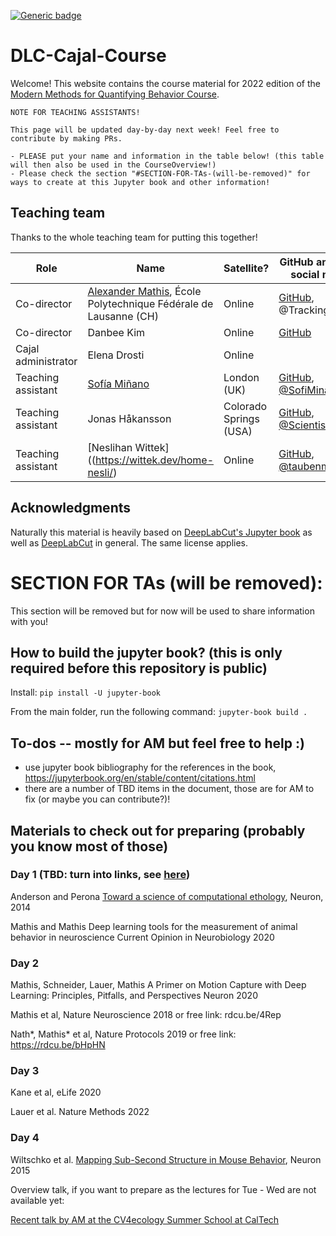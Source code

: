 [![Generic badge](https://img.shields.io/badge/Contributions-Welcome-brightgreen.svg)](README.md)

# DLC-Cajal-Course

Welcome! This website contains the course material for 2022 edition of the [Modern Methods for Quantifying Behavior Course](https://cajal-training.org/neurokit/behavioural-analysis/).

```{warning}
NOTE FOR TEACHING ASSISTANTS!

This page will be updated day-by-day next week! Feel free to contribute by making PRs.

- PLEASE put your name and information in the table below! (this table will then also be used in the CourseOverview!)
- Please check the section "#SECTION-FOR-TAs-(will-be-removed)" for ways to create at this Jupyter book and other information!

```

## Teaching team

Thanks to the whole teaching team for putting this together!

| Role                                                | Name                  | Satellite? | GitHub and other social media                        |
|------------------------------------------------------------|-----------------------------------------------------------------------------|---------------------------|----------------------------------------|
| Co-director | [Alexander Mathis](https://people.epfl.ch/alexander.mathis), École Polytechnique Fédérale de Lausanne (CH) | Online | [GitHub](https://github.com/AlexEMG), @TrackingPlumes |
| Co-director | Danbee Kim | Online | [GitHub](https://github.com/Taunsquared) |
| Cajal administrator | Elena Drosti | Online | |
| Teaching assistant | [Sofía Miñano](https://sfmig.github.io/) | London (UK)| [GitHub](https://github.com/sfmig), [@SofiMinano](https://twitter.com/SofiMinano)
| Teaching assistant | Jonas Håkansson | Colorado Springs (USA)| [GitHub](https://github.com/biol-jsh), [@ScientistJonas](https://twitter.com/ScientistJonas)
| Teaching assistant | [Neslihan Wittek]((https://wittek.dev/home-nesli/) | Online | [GitHub](https://github.com/neslihanedes), [@taubenmaedel](https://twitter.com/taubenmaedel)


## Acknowledgments

Naturally this material is heavily based on [DeepLabCut's Jupyter book](https://deeplabcut.github.io/DeepLabCut/README.html) as well as [DeepLabCut](https://github.com/DeepLabCut/DeepLabCut) in general. The same license applies.


# SECTION FOR TAs (will be removed):

This section will be removed but for now will be used to share information with you!

## How to build the jupyter book? (this is only required before this repository is public)

Install: `pip install -U jupyter-book`

From the main folder, run the following command: `jupyter-book build .`

## To-dos -- mostly for AM but feel free to help :)

- use jupyter book bibliography for the references in the book, https://jupyterbook.org/en/stable/content/citations.html
- there are a number of TBD items in the document, those are for AM to fix (or maybe you can contribute?)!

## Materials to check out for preparing (probably you know most of those)

### Day 1 (TBD: turn into links, see [here](http://www.mackenziemathislab.org/deeplabcut))

Anderson and Perona [Toward a science of computational ethology](https://www.sciencedirect.com/science/article/pii/S0896627314007934), Neuron, 2014

Mathis and Mathis Deep learning tools for the measurement of animal behavior in neuroscience Current Opinion in Neurobiology 2020

### Day 2

Mathis, Schneider, Lauer, Mathis A Primer on Motion Capture with Deep Learning: Principles, Pitfalls, and Perspectives Neuron 2020

Mathis et al, Nature Neuroscience 2018 or free link: rdcu.be/4Rep

Nath*, Mathis* et al, Nature Protocols 2019 or free link: https://rdcu.be/bHpHN

### Day 3

Kane et al, eLife 2020

Lauer et al. Nature Methods 2022

### Day 4

Wiltschko et al. [Mapping Sub-Second Structure in Mouse Behavior](https://www.ncbi.nlm.nih.gov/pmc/articles/PMC4708087/), Neuron 2015


Overview talk, if you want to prepare as the lectures for Tue - Wed are not available yet:

[Recent talk by AM at the CV4ecology Summer School at CalTech](https://www.youtube.com/watch?v=jfIb2qfAkQU)
